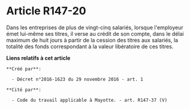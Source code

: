 # Article R147-20

Dans  les entreprises de plus de vingt-cinq salariés, lorsque l'employeur  émet lui-même ses titres, il verse au crédit de
son compte, dans le  délai maximum de huit jours à partir de la cession des titres aux  salariés, la totalité des fonds
correspondant à la valeur libératoire de  ces titres.

**Liens relatifs à cet article**

	**Créé par**:

	  - Décret n°2016-1623 du 29 novembre 2016 - art. 1

	**Cité par**:

	  - Code du travail applicable à Mayotte. - art. R147-37 (V)
